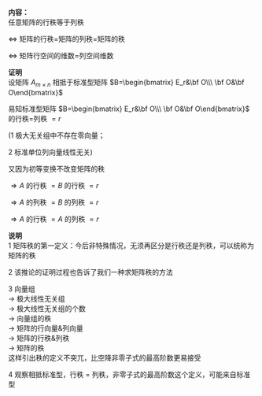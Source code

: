 **内容：**  
任意矩阵的行秩等于列秩  
  
 $\Leftrightarrow$ 矩阵的行秩=矩阵的列秩=矩阵的秩  
  
 $\Leftrightarrow$ 矩阵行空间的维数=列空间维数  
  
**证明**  
设矩阵 $A_{m\times n}$ 相抵于标准型矩阵 $B=\begin{bmatrix}  
E_r&\bf O\\\ \bf O&\bf O\end{bmatrix}$  
  
易知标准型矩阵 $B=\begin{bmatrix}  
E_r&\bf O\\\ \bf O&\bf O\end{bmatrix}$ 的行秩=列秩 $=r$  
  
(1 极大无关组中不存在零向量；  
  
2 标准单位列向量线性无关)  
  
又因为初等变换不改变矩阵的秩  
  
 $\Rightarrow A$ 的行秩 $=B$ 的行秩 $=r$  
  
 $\Rightarrow A$ 的列秩 $=B$ 的列秩 $=r$  
  
 $\Rightarrow A$ 的行秩 $=A$ 的列秩 $=r$  
  
**说明**  
1 矩阵秩的第一定义：今后非特殊情况，无须再区分是行秩还是列秩，可以统称为矩阵的秩  
  
2 该推论的证明过程也告诉了我们一种求矩阵秩的方法  
  
3 向量组  
 $\longrightarrow$ 极大线性无关组  
 $\longrightarrow$ 极大线性无关组的个数  
 $\longrightarrow$ 向量组的秩  
 $\longrightarrow$ 矩阵的行向量&列向量  
 $\longrightarrow$ 矩阵的行秩&列秩  
 $\longrightarrow$ 矩阵的秩  
这样引出秩的定义不突兀，比空降非零子式的最高阶数更易接受  
  
4 观察相抵标准型，行秩 $=$ 列秩，非零子式的最高阶数这个定义，可能来自标准型  
